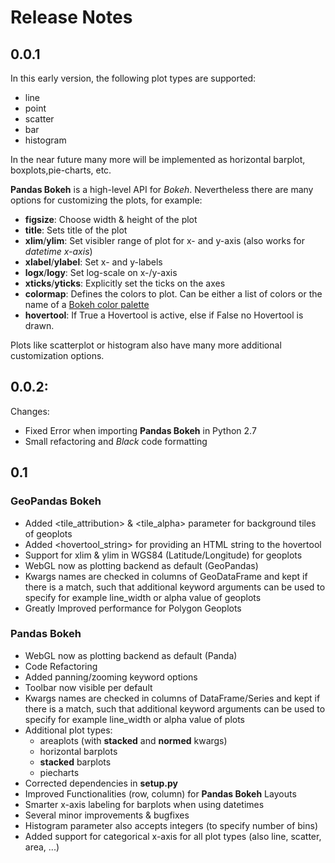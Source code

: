 # Release Notes

## 0.0.1

In this early version, the following plot types are supported:

* line
* point
* scatter
* bar
* histogram

In the near future many more will be implemented as horizontal barplot, boxplots,pie-charts, etc.

**Pandas Bokeh** is a high-level API for *Bokeh*. Nevertheless there are many options for customizing the plots, for example:

* **figsize**: Choose width & height of the plot
* **title**: Sets title of the plot
* **xlim**/**ylim**: Set visibler range of plot for x- and y-axis (also works for *datetime x-axis*)
* **xlabel**/**ylabel**: Set x- and y-labels
* **logx**/**logy**: Set log-scale on x-/y-axis
* **xticks**/**yticks**: Explicitly set the ticks on the axes
* **colormap**: Defines the colors to plot. Can be either a list of colors or the name of a [Bokeh color palette](https://bokeh.pydata.org/en/latest/docs/reference/palettes.html)
* **hovertool**: If True a Hovertool is active, else if False no Hovertool is drawn.

Plots like scatterplot or histogram also have many more additional customization options.

## 0.0.2:

Changes:

* Fixed Error when importing **Pandas Bokeh** in Python 2.7 
* Small refactoring and *Black* code formatting

## 0.1

### GeoPandas Bokeh
* Added <tile_attribution> & <tile_alpha> parameter for background tiles of geoplots
* Added <hovertool_string> for providing an HTML string to the hovertool
* Support for xlim & ylim in WGS84 (Latitude/Longitude) for geoplots
* WebGL now as plotting backend as default (GeoPandas)
* Kwargs names are checked in columns of GeoDataFrame and kept if there is a match, such that additional keyword arguments can be used to specify for example line_width or alpha value of geoplots
* Greatly Improved performance for Polygon Geoplots 

### Pandas Bokeh
* WebGL now as plotting backend as default (Panda) 
* Code Refactoring
* Added panning/zooming keyword options
* Toolbar now visible per default
* Kwargs names are checked in columns of DataFrame/Series and kept if there is a match, such that additional keyword arguments can be used to specify for example line_width or alpha value of plots
* Additional plot types:
    * areaplots (with **stacked** and **normed** kwargs)
    * horizontal barplots 
    * **stacked** barplots
    * piecharts
* Corrected dependencies in **setup.py** 
* Improved Functionalities (row, column) for **Pandas Bokeh** Layouts
* Smarter x-axis labeling for barplots when using datetimes
* Several minor improvements & bugfixes
* Histogram <bins> parameter also accepts integers (to specify number of bins)
* Added support for categorical x-axis for all plot types (also line, scatter, area, ...)



